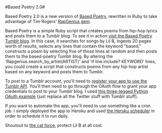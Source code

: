 #Based Poetry 2.0#

Based Poetry 2.0 is a new version of [Based Poetry](https://github.com/mehan/based-poetry), rewritten in Ruby to take advantage of Tim Rogers' [RapGenius gem](https://github.com/timrogers/rapgenius). 

Based Poetry is a simple Ruby script that creates poems from hip-hop lyrics and posts them to a Tumblr blog. To see it in action [visit the Based Poetry Tumblr blog](http://based-poetry.tumblr.com/). In this case, it searches for songs by Lil B, ingests 20 pages worth of results, selects any lines that contain the keyword "based," constructs a poem by selecting five of those lines at random and then posts them to the based-poetry Tumblr blog. By altering the 'Rapgenius.search_by_artist(ARTIST)' and 'if line.include? KEYWORD' lines, you could create a script that constructs poems from any hip-hop artist based on any keyword and posts them to Tumblr.  

To post to a Tumblr account, you'll need to [register your app to use the Tumblr API](http://www.tumblr.com/docs/en/api/v2). You'll then need to go through the OAuth flow to grant your app credentials to post to your Tumblr blog. I used [this three-legged Python OAuth example](https://github.com/simplegeo/python-oauth2#twitter-three-legged-oauth-example) (just replace all the Twitter stuff with Tumblr stuff).

If you want to automate the app, you'll need to use something like a cron job. I simply deployed the app to Heroku and used [the Heroku scheduler](https://addons.heroku.com/scheduler) in order to schedule it to run daily.

Shoutout to [the cat force](https://www.facebook.com/CatForceProtectLilBAndKekeAtAllCost), protect Lil B at all cost. 




